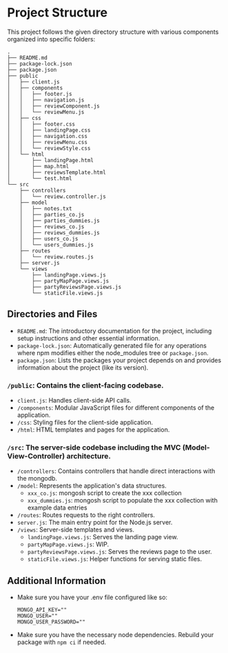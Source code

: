 # Project Structure

This project follows the given directory structure with various components organized into specific folders:
```
.
├── README.md
├── package-lock.json
├── package.json
├── public
│   ├── client.js
│   ├── components
│   │   ├── footer.js
│   │   ├── navigation.js
│   │   ├── reviewComponent.js
│   │   └── reviewMenu.js
│   ├── css
│   │   ├── footer.css
│   │   ├── landingPage.css
│   │   ├── navigation.css
│   │   ├── reviewMenu.css
│   │   └── reviewStyle.css
│   └── html
│       ├── landingPage.html
│       ├── map.html
│       ├── reviewsTemplate.html
│       └── test.html
└── src
    ├── controllers
    │   └── review.controller.js
    ├── model
    │   ├── notes.txt
    │   ├── parties_co.js
    │   ├── parties_dummies.js
    │   ├── reviews_co.js
    │   ├── reviews_dummies.js
    │   ├── users_co.js
    │   └── users_dummies.js
    ├── routes
    │   └── review.routes.js
    ├── server.js
    └── views
        ├── landingPage.views.js
        ├── partyMapPage.views.js
        ├── partyReviewsPage.views.js
        └── staticFile.views.js
```

## Directories and Files

- `README.md`: The introductory documentation for the project, including setup instructions and other essential information.
- `package-lock.json`: Automatically generated file for any operations where npm modifies either the node_modules tree or `package.json`.
- `package.json`: Lists the packages your project depends on and provides information about the project (like its version).

### `/public`: Contains the client-facing codebase.

- `client.js`: Handles client-side API calls.
- `/components`: Modular JavaScript files for different components of the application.
- `/css`: Styling files for the client-side application.
- `/html`: HTML templates and pages for the application.

### `/src`: The server-side codebase including the MVC (Model-View-Controller) architecture.

- `/controllers`: Contains controllers that handle direct interactions with the mongodb.
- `/model`: Represents the application's data structures.
  - `xxx_co.js`: mongosh script to create the xxx collection
  - `xxx_dummies.js`: mongosh script to populate the xxx collection with example data entries
- `/routes`: Routes requests to the right controllers.
- `server.js`: The main entry point for the Node.js server.
- `/views`: Server-side templates and views.
  - `landingPage.views.js`: Serves the landing page view.
  - `partyMapPage.views.js`: WIP.
  - `partyReviewsPage.views.js`: Serves the reviews page to the user.
  - `staticFile.views.js`: Helper functions for serving static files.

## Additional Information

- Make sure you have your .env file configured like so:
    ```
    MONGO_API_KEY=""
    MONGO_USER=""
    MONGO_USER_PASSWORD=""
    ```
- Make sure you have the necessary node dependencies. Rebuild your package with `npm ci` if needed.